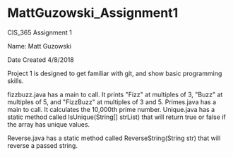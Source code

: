 # MattGuzowski_Assignment1
CIS_365 Assignment 1

Name: Matt Guzowski

Date Created 4/8/2018

Project 1 is designed to get familiar with git, and show basic programming skills. 

fizzbuzz.java has a main to call. It prints "Fizz" at multiples of 3, "Buzz" at multiples
	of 5, and "FizzBuzz" at multiples of 3 and 5. 
Primes.java has a main to call. It calculates the 10,000th prime number.
Unique.java has a static method called IsUnique(String[] strList) that will return
	true or false if the array has unique values. 

Reverse.java has a static method called ReverseString(String str) that will reverse
	a passed string.
